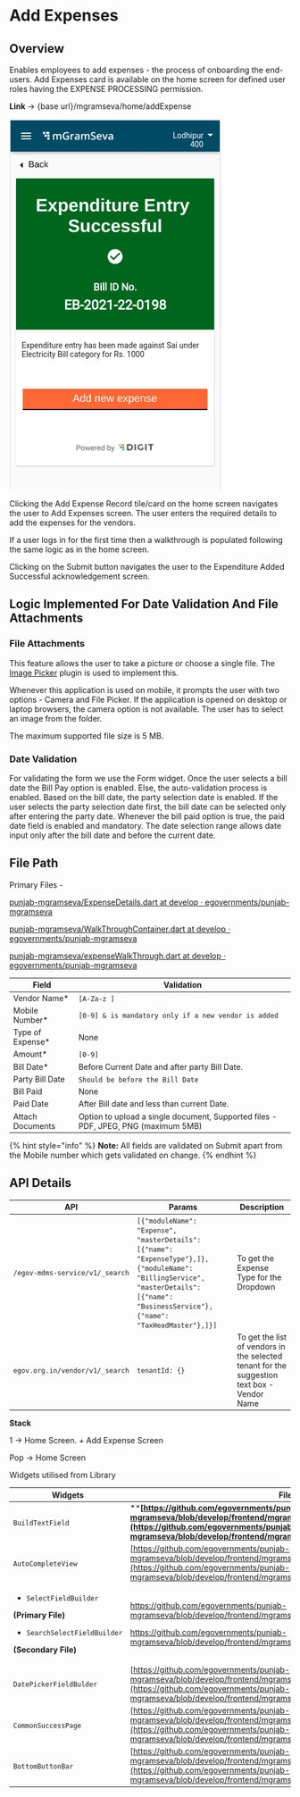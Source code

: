 # Add Expenses

## Overview

Enables employees to add expenses - the process of onboarding the end-users. Add Expenses card is available on the home screen for defined user roles having the EXPENSE PROCESSING permission.

**Link** → {base url}/mgramseva/home/addExpense

![](<../../../../../.gitbook/assets/image (51).png>)

Clicking the Add Expense Record tile/card on the home screen navigates the user to Add Expenses screen. The user enters the required details to add the expenses for the vendors.

If a user logs in for the first time then a walkthrough is populated following the same logic as in the home screen.

Clicking on the Submit button navigates the user to the Expenditure Added Successful acknowledgement screen.

## **Logic Implemented For Date Validation And File Attachments**

### **File Attachments**

This feature allows the user to take a picture or choose a single file. The [Image Picker](https://pub.dev/packages/image\_picker) plugin is used to implement this.

Whenever this application is used on mobile, it prompts the user with two options - Camera and File Picker. If the application is opened on desktop or laptop browsers, the camera option is not available. The user has to select an image from the folder.

The maximum supported file size is 5 MB.

### **Date Validation** <a href="#date-validation" id="date-validation"></a>

For validating the form we use the Form widget. Once the user selects a bill date the Bill Pay option is enabled. Else, the auto-validation process is enabled. Based on the bill date, the party selection date is enabled. If the user selects the party selection date first, the bill date can be selected only after entering the party date. Whenever the bill paid option is true, the paid date field is enabled and mandatory. The date selection range allows date input only after the bill date and before the current date.

## **File Path** <a href="#file-path" id="file-path"></a>

Primary Files -

​[<img src="https://github.com/fluidicon.png" alt="" data-size="line">punjab-mgramseva/ExpenseDetails.dart at develop · egovernments/punjab-mgramseva](https://github.com/egovernments/punjab-mgramseva/blob/develop/frontend/mgramseva/lib/screeens/AddExpense/ExpenseDetails.dart)​

[​<img src="https://github.com/fluidicon.png" alt="" data-size="line">punjab-mgramseva/WalkThroughContainer.dart at develop · egovernments/punjab-mgramseva](https://github.com/egovernments/punjab-mgramseva/blob/develop/frontend/mgramseva/lib/screeens/AddExpense/AddExpenseWalkThrough/WalkThroughContainer.dart)​

[​<img src="https://github.com/fluidicon.png" alt="" data-size="line">punjab-mgramseva/expenseWalkThrough.dart at develop · egovernments/punjab-mgramseva](https://github.com/egovernments/punjab-mgramseva/blob/develop/frontend/mgramseva/lib/screeens/AddExpense/AddExpenseWalkThrough/expenseWalkThrough.dart)​

| Field             | Validation                                                                         |
| ----------------- | ---------------------------------------------------------------------------------- |
| Vendor Name\*     | `[A-Za-z ]`                                                                        |
| Mobile Number\*   | `[0-9] & is mandatory only if a new vendor is added`                               |
| Type of Expense\* | None                                                                               |
| Amount\*          | `[0-9]`                                                                            |
| Bill Date\*       | Before Current Date and after party Bill Date.                                     |
| Party Bill Date   | `Should be before the Bill Date`                                                   |
| Bill Paid         | None                                                                               |
| Paid Date         | After Bill date and less than current Date.                                        |
| Attach Documents  | Option to upload a single document, Supported files - PDF, JPEG, PNG (maximum 5MB) |

{% hint style="info" %}
**Note:** All fields are validated on Submit apart from the Mobile number which gets validated on change.
{% endhint %}

## **API Details**

| API                             | Params                                                                                                                                                                                   | Description                                                                                 |
| ------------------------------- | ---------------------------------------------------------------------------------------------------------------------------------------------------------------------------------------- | ------------------------------------------------------------------------------------------- |
| `/egov-mdms-service/v1/_search` | `[{"moduleName": "Expense", "masterDetails": [{"name": "ExpenseType"},]}, {"moduleName": "BillingService", "masterDetails": [{"name": "BusinessService"}, {"name": "TaxHeadMaster"},]}]` | To get the Expense Type for the Dropdown                                                    |
| `egov.org.in/vendor/v1/_search` | `tenantId: {}`                                                                                                                                                                           | To get the list of vendors in the selected tenant for the suggestion text box - Vendor Name |

**Stack**

1 → Home Screen. + Add Expense Screen

Pop → Home Screen

Widgets utilised from Library

| Widgets                                                                                                                                                                                       | File Path                                                                                                                                                                                                                                                                                                                                                                                                                                                                                                                                 | Description           |
| --------------------------------------------------------------------------------------------------------------------------------------------------------------------------------------------- | ----------------------------------------------------------------------------------------------------------------------------------------------------------------------------------------------------------------------------------------------------------------------------------------------------------------------------------------------------------------------------------------------------------------------------------------------------------------------------------------------------------------------------------------- | --------------------- |
| `BuildTextField`                                                                                                                                                                              | ****[**https://github.com/egovernments/punjab-mgramseva/blob/develop/frontend/mgramseva/lib/widgets/TextFieldBuilder.dart**](https://github.com/egovernments/punjab-mgramseva/blob/develop/frontend/mgramseva/lib/widgets/TextFieldBuilder.dart)****                                                                                                                                                                                                                                                                                      | Text Field            |
| `AutoCompleteView`                                                                                                                                                                            | [https://github.com/egovernments/punjab-mgramseva/blob/develop/frontend/mgramseva/lib/widgets/auto\_complete.dart](https://github.com/egovernments/punjab-mgramseva/blob/develop/frontend/mgramseva/lib/widgets/auto\_complete.dart)                                                                                                                                                                                                                                                                                                      | Suggestion Text Field |
| <p></p><ul><li><code>SelectFieldBuilder</code></li></ul><p><strong>(Primary File)</strong></p><ul><li><code>SearchSelectFieldBuilder</code></li></ul><p><strong>(Secondary File)</strong></p> | <p><a href="https://github.com/egovernments/punjab-mgramseva/blob/develop/frontend/mgramseva/lib/widgets/SelectFieldBuilder.dart">https://github.com/egovernments/punjab-mgramseva/blob/develop/frontend/mgramseva/lib/widgets/SelectFieldBuilder.dart</a> </p><p><a href="https://github.com/egovernments/punjab-mgramseva/blob/develop/frontend/mgramseva/lib/widgets/SearchSelectFieldBuilder.dart">https://github.com/egovernments/punjab-mgramseva/blob/develop/frontend/mgramseva/lib/widgets/SearchSelectFieldBuilder.dart</a></p> | Searchable Drop down  |
| `DatePickerFieldBulder`                                                                                                                                                                       | [https://github.com/egovernments/punjab-mgramseva/blob/develop/frontend/mgramseva/lib/widgets/DatePickerFieldBuilder.dart](https://github.com/egovernments/punjab-mgramseva/blob/develop/frontend/mgramseva/lib/widgets/DatePickerFieldBuilder.dart)                                                                                                                                                                                                                                                                                      | Date Picker           |
| `CommonSuccessPage`                                                                                                                                                                           | [https://github.com/egovernments/punjab-mgramseva/blob/develop/frontend/mgramseva/lib/widgets/CommonSuccessPage.dart](https://github.com/egovernments/punjab-mgramseva/blob/develop/frontend/mgramseva/lib/widgets/CommonSuccessPage.dart)                                                                                                                                                                                                                                                                                                | Success Screen        |
| `BottomButtonBar`                                                                                                                                                                             | [https://github.com/egovernments/punjab-mgramseva/blob/develop/frontend/mgramseva/lib/widgets/BottonButtonBar.dart](https://github.com/egovernments/punjab-mgramseva/blob/develop/frontend/mgramseva/lib/widgets/BottonButtonBar.dart)                                                                                                                                                                                                                                                                                                    | Button                |

